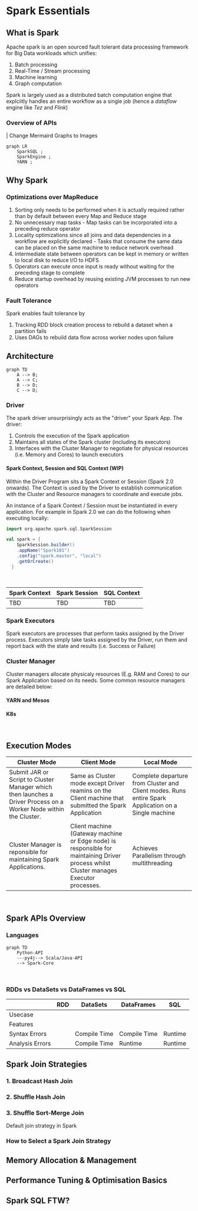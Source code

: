 # Spark Essentials

## What is Spark

Apache spark is an open sourced fault tolerant data processing framework for Big Data workloads which unifies:

1. Batch processing
2. Real-Time / Stream processing
3. Machine learning
4. Graph computation

Spark is largely used as a distributed batch computation engine that explciitly handles an entire workflow as a single job (hence a *dataflow* engine like *Tez* and *Flink*)

### Overview of APIs

| Change Mermaird Graphs to Images

```mermaid
graph LR
    SparkSQL ;
    SparkEngine ;
    YARN ;
```

## Why Spark

### Optimizations over MapReduce

1. Sorting only needs to be performed when it is actually required rather than by default between every Map and Reduce stage
2. No unnecessary map tasks - Map tasks can be incorporated into a preceding reduce operator
3. Locality optimizations since all joins and data dependencies in a workflow are explicitly declared - Tasks that consume the same data can be placed on the same machine to reduce network overhead
4. Intermediate state between operators can be kept in memory or written to local disk to reduce I/O to HDFS
5. Operators can execute once input is ready without waiting for the preceding stage to complete
6. Reduce startup overhead by reusing existing JVM processes to run new operators

### Fault Tolerance

Spark enables fault tolerance by

1. Tracking RDD block creation process to rebuild a dataset when a partition fails
2. Uses DAGs to rebuild data flow across worker nodes upon failure

## Architecture

``` mermaid
graph TD
    A --> B;
    A --> C;
    B --> D;
    C --> D;
```

### Driver

The spark driver unsurprisingly acts as the "driver" your Spark App. The driver:

1. Controls the execution of the Spark application
2. Maintains all states of the Spark cluster (including its executors)
3. Interfaces with the Cluster Manager to negotiate for physical resources (i.e. Memory and Cores) to launch executors

#### Spark Context, Session and SQL Context (WIP)

Within the Driver Program sits a Spark Context or Session (Spark 2.0 onwards). The Context is used by the Driver to establish communication with the Cluster and Resource managers to coordinate and execute jobs.

An instance of a Spark Context / Session must be instantiated in every application. For example in Spark 2.0 we can do the following when executing locally:

```scala
import org.apache.spark.sql.SparkSession

val spark = {
    SparkSession.builder()
    .appName("Spark101")
    .config("spark.master", "local")
    .getOrCreate()
  }
```

<br>

| Spark Context | Spark Session | SQL Context|
| --- | --- | --- |
| TBD | TBD | TBD |

### Spark Executors

Spark executors are processes that perform tasks assigned by the Driver process. Executors simply take tasks assigned by the Driver, run them and report back with the state and results (i.e. Success or Failure)

### Cluster Manager

Cluster managers allocate physicaly resources (E.g. RAM and Cores) to our Spark Application based on its needs. Some common resource managers are detailed below:

#### YARN and Mesos

#### K8s

<br>

## Execution Modes

| Cluster Mode | Client Mode | Local Mode |
| --- | --- | --- |
| Submit JAR or Script to Cluster Manager which then launches a Driver Process on a Worker Node within the Cluster. | Same as Cluster mode except Driver reamins on the Client machine that submitted the Spark Application | Complete departure from Cluster and Client modes. Runs entire Spark Application on a Single machine |
| Cluster Manager is reponsible for maintaining Spark Applications. | Client machine (Gateway machine or Edge node) is responsible for maintaining Driver process whilst Cluster manages Executor processes. | Achieves Parallelism through multithreading |

<br>

## Spark APIs Overview

### Languages

```mermaid
graph TD
    Python-API
    ---py4j--> Scala/Java-API
    --> Spark-Core
```

<br>

### RDDs vs DataSets vs DataFrames vs SQL

| | RDD | DataSets | DataFrames | SQL |
| --- | --- | --- | --- | --- |
| Usecase | | | |
| Features | | | |
| Syntax Errors | | Compile Time | Compile Time | Runtime |
| Analysis Errors | | Compile Time | Runtime | Runtime |

## Spark Join Strategies

### 1. Broadcast Hash Join

### 2. Shuffle Hash Join

### 3. Shuffle Sort-Merge Join

Default join strategy in Spark

### How to Select a Spark Join Strategy


## Memory Allocation & Management

## Performance Tuning & Optimisation Basics

## Spark SQL FTW?
